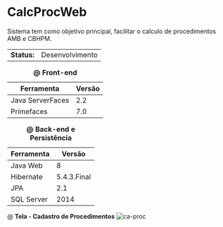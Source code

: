 # CalcProcWeb

Sistema tem como objetivo principal, facilitar o calculo de procedimentos AMB e CBHPM.

<table>
  <tr>
    <td><b>Status:</b></td>
    <td>Desenvolvimento</td>
  </tr>
</table>

<table>
  <caption><b> @ Front-end</b></caption>
  <thead>
    <th>Ferramenta</th>
    <th>Versão</th>
  </thead>
  <tbody>
    <tr>
      <td>Java ServerFaces</td>
      <td>2.2</td>
    </tr>
    <tr>
      <td>Primefaces</td>
      <td>7.0</td>
    </tr>
  </tbody>
</table>



<table>
  <caption><b> @ Back-end e Persistência</b></caption>
  <thead>
    <th>Ferramenta</th>
    <th>Versão</th>
  </thead>
  <tbody>
    <tr>
      <td>Java Web</td>
      <td>8</td>
    </tr>
    <tr>
      <td>Hibernate</td>
      <td>5.4.3.Final</td>
    </tr>
    <tr>
      <td>JPA</td>
      <td>2.1</td>
    </tr>
    <tr>
      <td>SQL Server</td>
      <td>2014</td>
    </tr>
  </tbody>
</table>

@ <b>Tela - Cadastro de Procedimentos</b>
![ca-proc](https://user-images.githubusercontent.com/45743353/62048633-c1e1bd00-b1e3-11e9-914b-85c8e3a64bd6.PNG)
